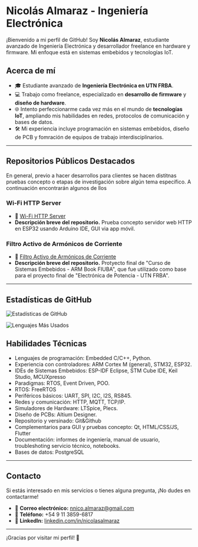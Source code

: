 # Nicolás Almaraz - Ingeniería Electrónica

¡Bienvenido a mi perfil de GitHub!
Soy **Nicolás Almaraz**, estudiante avanzado de Ingeniería Electrónica y desarrollador freelance en hardware y firmware.
Mi enfoque está en sistemas embebidos y tecnologías IoT.

## Acerca de mí

- 🎓 Estudiante avanzado de **Ingeniería Electrónica en UTN FRBA**.
- 💻 Trabajo como freelance, especializado en **desarrollo de firmware** y **diseño de hardware**.
- 🌐 Intento perfeccionarme cada vez más en el mundo de **tecnologías IoT**, ampliando mis habilidades en redes, protocolos de comunicación y bases de datos.
- 🛠️ Mi experiencia incluye programación en sistemas embebidos, diseño de PCB y fomración de equipos de trabajo interdisciplinarios.

---

## Repositorios Públicos Destacados

En general, previo a hacer desarrollos para clientes se hacen distitnas pruebas concepto o etapas de investigación sobre algún tema específico. A continuación encontrarán algunos de llos

### Wi-Fi HTTP Server
- 🔗 [Wi-Fi HTTP Server](https://github.com/NicolasTobiasAlmaraz/wifi_http_server)
- **Descripción breve del repositorio.** Prueba concepto servidor web HTTP en ESP32 usando Arduino IDE, GUI via app móvil.

### Filtro Activo de Armónicos de Corriente
- 🔗 [Filtro Activo de Armónicos de Corriente](https://github.com/NicolasTobiasAlmaraz/filtro_activo_armonicos_corriente)
- **Descripción breve del repositorio.** Protyecto final de "Curso de Sistemas Embebidos - ARM Book FIUBA", que fue utilizado como base para el proyecto final de "Electrónica de Potencia - UTN FRBA".

---
## Estadísticas de GitHub

![Estadísticas de GitHub](https://github-readme-stats.vercel.app/api?username=NicolasTobiasAlmaraz&show_icons=true&theme=radical)

![Lenguajes Más Usados](https://github-readme-stats.vercel.app/api/top-langs/?username=NicolasTobiasAlmaraz&layout=compact&theme=radical)

## Habilidades Técnicas
- Lenguajes de programación: Embedded C/C++, Python.
- Experiencia con controladores: ARM Cortex M (general), STM32, ESP32.
- IDEs de Sistemas Embebidos: ESP-IDF Eclipse, STM Cube IDE, Keil Studio, MCUXpresso
- Paradigmas: RTOS, Event Driven, POO.
- RTOS: FreeRTOS
- Periféricos básicos: UART, SPI, I2C, I2S, RS845.
- Redes y comunicación: HTTP, MQTT, TCP/IP.
- Simuladores de Hardware: LTSpice, Plecs.
- Diseño de PCBs: Altium Designer.
- Repositorio y versinado: Git&Github
- Complementarios para GUI y pruebas concepto: Qt, HTML/CSS/JS, Flutter  
- Documentación: informes de ingeniería, manual de usuario, troubleshoting servicio técnico, notebooks.
- Bases de datos: PostgreSQL
---

## Contacto

Si estás interesado en mis servicios o tienes alguna pregunta, ¡No dudes en contactarme!

- 📧 **Correo electrónico:** [nnico.almaraz@gmail.com](mailto:nnico.almaraz@gmail.com)
- 📱 **Teléfono:** +54 9 11 3859-6817
- 💼 **LinkedIn:** [linkedin.com/in/nicolasalmaraz](https://www.linkedin.com/in/nicolasalmaraz/)

---

¡Gracias por visitar mi perfil! 🚀
